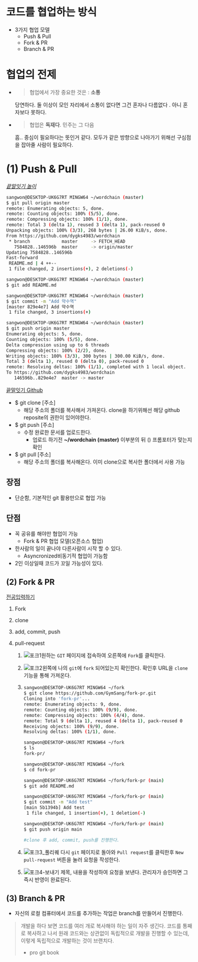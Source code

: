 

# 코드를 협업하는 방식

* 3가지 협업 모델
  * Push & Pull
  * Fork & PR
  * Branch & PR



# 협업의 전제

* > 협업에서 가장 중요한 것은 : **소통**

  당연하다. 둘 이상이 모인 자리에서 소통이 없다면 그건 혼자나 다름없다 . 아니 혼자보다 못하다.

* > 협업은 **독재다**.  민주는 그 다음

  흠.. 중심이 필요하다는 뜻인거 같다. 모두가 같은 방향으로 나아가기 위해선 구심점을 잡아줄 사람이 필요하다.



# (1) Push & Pull

<u>*끝말잇기 놀이*</u> 

``` bash
sangwon@DESKTOP-UK6G7RT MINGW64 ~/wordchain (master)
$ git pull origin master
remote: Enumerating objects: 5, done.
remote: Counting objects: 100% (5/5), done.
remote: Compressing objects: 100% (1/1), done.
remote: Total 3 (delta 1), reused 3 (delta 1), pack-reused 0
Unpacking objects: 100% (3/3), 268 bytes | 26.00 KiB/s, done.
From https://github.com/dygks4983/wordchain
 * branch            master     -> FETCH_HEAD
   7584828..146596b  master     -> origin/master
Updating 7584828..146596b
Fast-forward
 README.md | 4 ++--
 1 file changed, 2 insertions(+), 2 deletions(-)

sangwon@DESKTOP-UK6G7RT MINGW64 ~/wordchain (master)
$ git add README.md

sangwon@DESKTOP-UK6G7RT MINGW64 ~/wordchain (master)
$ git commit -m "Add 약수역"
[master 829e4e7] Add 약수역
 1 file changed, 3 insertions(+)

sangwon@DESKTOP-UK6G7RT MINGW64 ~/wordchain (master)
$ git push origin master
Enumerating objects: 5, done.
Counting objects: 100% (5/5), done.
Delta compression using up to 6 threads
Compressing objects: 100% (2/2), done.
Writing objects: 100% (3/3), 300 bytes | 300.00 KiB/s, done.
Total 3 (delta 1), reused 0 (delta 0), pack-reused 0
remote: Resolving deltas: 100% (1/1), completed with 1 local object.
To https://github.com/dygks4983/wordchain
   146596b..829e4e7  master -> master
```

[끝말잇기 Github](https://github.com/dygks4983/wordchain.git)

* $ git clone [주소]
  * 해당 주소의 폴더를 복사해서 가져온다. clone을 하기위해선 해당 github reposite의 권한이 있어야한다.
* $ git push [주소]
  * 수정 완료한 문서를 업로드한다.
    * 업로드 하기전 **~/wordchain (master)** 이부분의 뒤 () 프롬포터가 맞는지 확인
* $ git pull [주소]
  * 해당 주소의 폴더를 복사해온다. 이미 clone으로 복사한 폴더에서 사용 가능



## 장점

* 단순함, 기본적인 git 활용만으로 협업 가능



## 단점

* 꼭 공유를 해야만 협업이 가능
  * Fork & PR 협업 모델(오픈소스 협업)
* 한사람의 일이 끝나야 다른사람이 시작 할 수 있다.
  * Asyncronized비동기적 협업이 가능함
* 2인 이상일때 코드가 꼬일 가능성이 있다.





## (2) Fork & PR

[전공입력하기](https://github.com/edu-john/fork-pr)

1. Fork

2. clone

3. add, commit, push

4. pull-request

   

   1. ![포크1](C:\Users\sangwon\Desktop\직업교육\멀티캠퍼스-A.I\정리\210202\포크1.JPG)원하는 `GIT` 페이지에 접속하여 오른쪽에 `Fork`를 클릭한다.

      

      

   2. ![포크2](C:\Users\sangwon\Desktop\직업교육\멀티캠퍼스-A.I\정리\210202\포크2.JPG)왼쪽에 나의 `git`에 `fork` 되어있는지 확인한다. 확인후 URL을 `clone` 기능을 통해 가져온다.

      

      

   3. ```bash
      sangwon@DESKTOP-UK6G7RT MINGW64 ~/fork
      $ git clone https://github.com/GymSang/fork-pr.git
      Cloning into 'fork-pr'...
      remote: Enumerating objects: 9, done.
      remote: Counting objects: 100% (9/9), done.
      remote: Compressing objects: 100% (4/4), done.
      remote: Total 9 (delta 1), reused 4 (delta 1), pack-reused 0
      Receiving objects: 100% (9/9), done.
      Resolving deltas: 100% (1/1), done.
      
      sangwon@DESKTOP-UK6G7RT MINGW64 ~/fork
      $ ls
      fork-pr/
      
      sangwon@DESKTOP-UK6G7RT MINGW64 ~/fork
      $ cd fork-pr
      
      sangwon@DESKTOP-UK6G7RT MINGW64 ~/fork/fork-pr (main)
      $ git add README.md
      
      sangwon@DESKTOP-UK6G7RT MINGW64 ~/fork/fork-pr (main)
      $ git commit -m "Add test"
      [main 5b1394b] Add test
       1 file changed, 1 insertion(+), 1 deletion(-)
      
      sangwon@DESKTOP-UK6G7RT MINGW64 ~/fork/fork-pr (main)
      $ git push origin main
      
      #clone 후 add, commit, push를 진행한다.
      ```

   4. ![포크3_풀리퀘](C:\Users\sangwon\Desktop\직업교육\멀티캠퍼스-A.I\정리\210202\포크3_풀리퀘.JPG) 다시 `git` 페이지로 돌아와 `Pull request`를 클릭한후 `New pull-request`  버튼을 눌러 요청을 작성한다.

      

      

   5. ![포크4-보내기](C:\Users\sangwon\Desktop\직업교육\멀티캠퍼스-A.I\정리\210202\포크4-보내기.JPG) 제목, 내용을 작성하여 요청을 보낸다. 관리자가 승인하면 그 즉시 반영이 완료된다.

      

      

   

   

## (3) Branch & PR

- 자신의 로컬 컴퓨터에서 코드를 추가하는 작업은 branch를 만들어서 진행한다.

> 개발을 하다 보면 코드를 여러 개로 복사해야 하는 일이 자주 생긴다. 코드를 통째로 복사하고 나서 원래 코드와는 상관없이 독립적으로 개발을 진행할 수 있는데, 이렇게 독립적으로 개발하는 것이 브랜치다. 
>
> - pro git book

